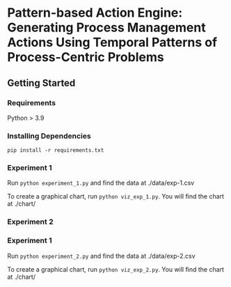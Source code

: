 # Pattern-based Action Engine: Generating Process Management Actions Using Temporal Patterns of Process-Centric Problems

## Getting Started

### Requirements
Python > 3.9

### Installing Dependencies
```pip install -r requirements.txt```

### Experiment 1
Run ```python experiment_1.py``` and find the data at ./data/exp-1.csv

To create a graphical chart, run ```python viz_exp_1.py```. You will find the chart at ./chart/

### Experiment 2
### Experiment 1
Run ```python experiment_2.py``` and find the data at ./data/exp-2.csv

To create a graphical chart, run ```python viz_exp_2.py```. You will find the chart at ./chart/
